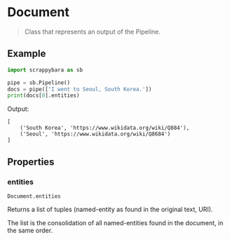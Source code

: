 # Document

> Class that represents an output of the Pipeline.

## Example

```python
import scrappybara as sb

pipe = sb.Pipeline()
docs = pipe(['I went to Seoul, South Korea.'])
print(docs[0].entities)
```

Output:

```terminal
[
    ('South Korea', 'https://www.wikidata.org/wiki/Q884'),
    ('Seoul', 'https://www.wikidata.org/wiki/Q8684')
]
```

## Properties

### entities

`Document.entities`

Returns a list of tuples (named-entity as found in the original text, URI).

The list is the consolidation of all named-entities found in the document, in the same order.
